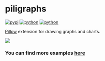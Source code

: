 # piligraphs
[![pypi](https://img.shields.io/pypi/v/piligraphs)](https://pypi.org/project/piligraphs)
[![python](https://img.shields.io/badge/python-3.11-blue)](https://www.python.org/downloads)
[![python](https://img.shields.io/badge/support-yellow)](https://www.buymeacoffee.com/eeemoon)

[Pillow](https://github.com/python-pillow/Pillow) extension for drawing graphs and charts.

![](examples/images/allgraphs.png)

### You can find more examples [here](examples/)
